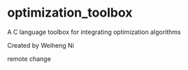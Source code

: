 optimization_toolbox
====================

A C language toolbox for integrating optimization algorithms

Created by Weiheng Ni

remote change
